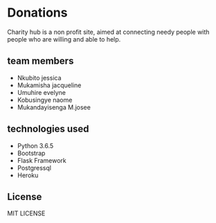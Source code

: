 # Donations
 
 Charity hub is a non profit  site, aimed at connecting needy people with people who are willing and able to help.
 
 
 ## team members
 
 * Nkubito jessica
 * Mukamisha jacqueline
 * Umuhire evelyne
 * Kobusingye naome
 * Mukandayisenga M.josee
 
 ## technologies used 
 
* Python 3.6.5
* Bootstrap
* Flask Framework
* Postgressql
* Heroku

## License

MIT LICENSE
